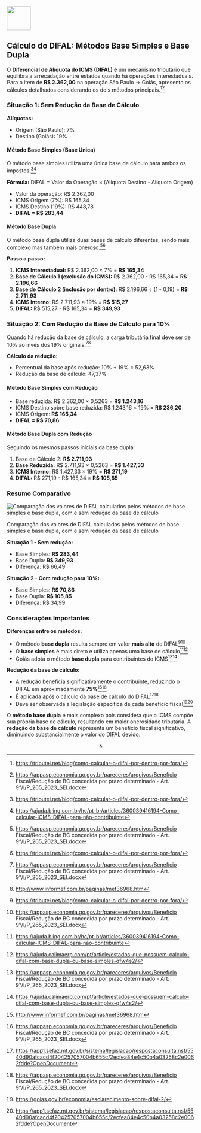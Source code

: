 <img src="https://r2cdn.perplexity.ai/pplx-full-logo-primary-dark%402x.png" style="height:64px;margin-right:32px"/>

## Cálculo do DIFAL: Métodos Base Simples e Base Dupla

O **Diferencial de Alíquota do ICMS (DIFAL)** é um mecanismo tributário que equilibra a arrecadação entre estados quando há operações interestaduais. Para o item de **R\$ 2.362,00** na operação São Paulo → Goiás, apresento os cálculos detalhados considerando os dois métodos principais.[^1][^2]

### Situação 1: Sem Redução da Base de Cálculo

**Alíquotas:**

- Origem (São Paulo): 7%
- Destino (Goiás): 19%


#### Método Base Simples (Base Única)

O método base simples utiliza uma única base de cálculo para ambos os impostos.[^1][^3]

**Fórmula:** DIFAL = Valor da Operação × (Alíquota Destino - Alíquota Origem)

- Valor da operação: R\$ 2.362,00
- ICMS Origem (7%): R\$ 165,34
- ICMS Destino (19%): R\$ 448,78
- **DIFAL = R\$ 283,44**


#### Método Base Dupla

O método base dupla utiliza duas bases de cálculo diferentes, sendo mais complexo mas também mais oneroso.[^2][^1]

**Passo a passo:**

1. **ICMS Interestadual:** R\$ 2.362,00 × 7% = **R\$ 165,34**
2. **Base de Cálculo 1 (exclusão do ICMS):** R\$ 2.362,00 - R\$ 165,34 = **R\$ 2.196,66**
3. **Base de Cálculo 2 (inclusão por dentro):** R\$ 2.196,66 ÷ (1 - 0,19) = **R\$ 2.711,93**
4. **ICMS Interno:** R\$ 2.711,93 × 19% = **R\$ 515,27**
5. **DIFAL:** R\$ 515,27 - R\$ 165,34 = **R\$ 349,93**

### Situação 2: Com Redução da Base de Cálculo para 10%

Quando há redução da base de cálculo, a carga tributária final deve ser de 10% ao invés dos 19% originais.[^2][^4]

**Cálculo da redução:**

- Percentual da base após redução: 10% ÷ 19% = 52,63%
- Redução da base de cálculo: 47,37%


#### Método Base Simples com Redução

- Base reduzida: R\$ 2.362,00 × 0,5263 = **R\$ 1.243,16**
- ICMS Destino sobre base reduzida: R\$ 1.243,16 × 19% = **R\$ 236,20**
- ICMS Origem: **R\$ 165,34**
- **DIFAL = R\$ 70,86**


#### Método Base Dupla com Redução

Seguindo os mesmos passos iniciais da base dupla:

1. Base de Cálculo 2: **R\$ 2.711,93**
2. **Base Reduzida:** R\$ 2.711,93 × 0,5263 = **R\$ 1.427,33**
3. **ICMS Interno:** R\$ 1.427,33 × 19% = **R\$ 271,19**
4. **DIFAL:** R\$ 271,19 - R\$ 165,34 = **R\$ 105,85**

### Resumo Comparativo

![Comparação dos valores de DIFAL calculados pelos métodos de base simples e base dupla, com e sem redução da base de cálculo](https://ppl-ai-code-interpreter-files.s3.amazonaws.com/web/direct-files/d708e09401d8a4d93bdac26b3329e0cb/5d3abda4-c10e-4780-98dd-05d04e114c92/daa719ca.png)

Comparação dos valores de DIFAL calculados pelos métodos de base simples e base dupla, com e sem redução da base de cálculo

**Situação 1 - Sem redução:**

- Base Simples: **R\$ 283,44**
- Base Dupla: **R\$ 349,93**
- Diferença: R\$ 66,49

**Situação 2 - Com redução para 10%:**

- Base Simples: **R\$ 70,86**
- Base Dupla: **R\$ 105,85**
- Diferença: R\$ 34,99


### Considerações Importantes

**Diferenças entre os métodos:**

- O método **base dupla** resulta sempre em valor **mais alto** de DIFAL[^1][^2]
- O **base simples** é mais direto e utiliza apenas uma base de cálculo[^3][^5]
- Goiás adota o método **base dupla** para contribuintes do ICMS[^2][^5]

**Redução da base de cálculo:**

- A redução beneficia significativamente o contribuinte, reduzindo o DIFAL em aproximadamente **75%**[^4][^2]
- É aplicada após o cálculo da base de cálculo do DIFAL[^6][^2]
- Deve ser observada a legislação específica de cada benefício fiscal[^7][^6]

O **método base dupla** é mais complexo pois considera que o ICMS compõe sua própria base de cálculo, resultando em maior onerosidade tributária. A **redução da base de cálculo** representa um benefício fiscal significativo, diminuindo substancialmente o valor do DIFAL devido.

<div style="text-align: center">⁂</div>

[^1]: https://tributei.net/blog/como-calcular-o-difal-por-dentro-por-fora/

[^2]: https://appasp.economia.go.gov.br/pareceres/arquivos/Benefício Fiscal/Redução de BC concedida por prazo determinado - Art. 9°/I/P_265_2023_SEI.docx

[^3]: https://ajuda.bling.com.br/hc/pt-br/articles/360039416194-Como-calcular-ICMS-DIFAL-para-não-contribuinte

[^4]: http://www.informef.com.br/paginas/mef36968.htm

[^5]: https://ajuda.calimaerp.com/pt/article/estados-que-possuem-calculo-difal-com-base-dupla-ou-base-simples-qfw4s2/

[^6]: https://app1.sefaz.mt.gov.br/sistema/legislacao/respostaconsulta.nsf/5540d90afcacd4f204257057004b655c/2ecfea84e4c50b4a03258c2e0062fdde?OpenDocument

[^7]: https://goias.gov.br/economia/esclarecimento-sobre-difal-2/

[^8]: https://facil123.com.br/blog/difal-diferencial-de-aliquota-icms/

[^9]: https://www.legisweb.com.br/legislacao/?id=462441

[^10]: https://www.contabilizei.com.br/contabilidade-online/difal-icms-aliquota/

[^11]: https://blog.synchro.com.br/base-de-calculo-do-difal-st/

[^12]: https://flux-it.com.br/icms-difal-2025/

[^13]: https://portalservicos.sefaz.ce.gov.br/norma-de-execucao-n-01-2024-calculo-do-difal+66fc7ca6f546dd472e7ed727

[^14]: https://www.econeteditora.com.br/boletim_icms/bo-icms-pa/pa-10/boletim21/icms_pa_diferencial_aliquotas.php

[^15]: https://simtax.com.br/fundo-combate-pobreza-fcp/

[^16]: https://noticias.iob.com.br/difal-do-icms-sp-adota-base-dupla-para-contribuinte/

[^17]: https://www.youtube.com/watch?v=t825VCs_JyI

[^18]: https://www.taxgroup.com.br/intelligence/tabela-icms-atualizada/

[^19]: https://www.youtube.com/watch?v=TKtY1EfQ79k

[^20]: https://legislacao.fazenda.sp.gov.br/Paginas/RC25889_2022.aspx

